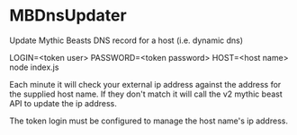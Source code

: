 # MBDnsUpdater
Update Mythic Beasts DNS record for a host (i.e. dynamic dns)

LOGIN=&lt;token user&gt; PASSWORD=&lt;token password&gt; HOST=&lt;host name&gt; node index.js

Each minute it will check your external ip address against the address for the supplied host name.
If they don't match it will call the v2 mythic beast API to update the ip address.

The token login must be configured to manage the host name's ip address.
